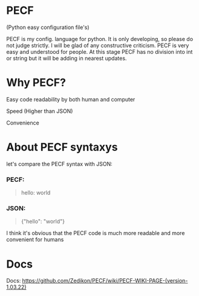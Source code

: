 # PECF
(Python easy configuration file's)
 
PECF is my config. language for python. It is only developing, so please do not judge strictly. I will be glad of any constructive criticism. PECF is very easy and understood for people. At this stage PECF has no division into int or string but it will be adding in nearest updates.

# Why PECF?

Easy code readability by both human and computer

Speed (Higher than JSON)

Convenience

# About PECF syntaxys
let's compare the PECF syntax with JSON:

### PECF:
> hello: world

### JSON:
> {"hello": "world"}

I think it's obvious that the PECF code is much more readable and more convenient for humans


# Docs

Docs: https://github.com/Zedikon/PECF/wiki/PECF-WIKI-PAGE-(version-1.03.22)
